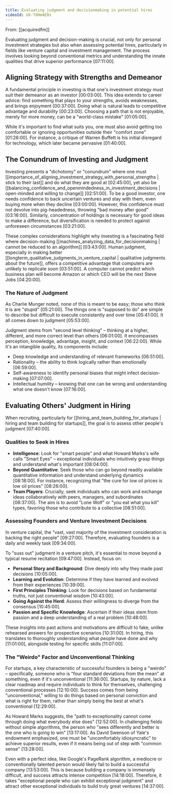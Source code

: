 ```yaml
---
title: Evaluating judgment and decisionmaking in potential hires
videoId: UX-TdHm4E8s
---
```


From: [[acquiredfm]] <br/> 

Evaluating judgment and decision-making is crucial, not only for personal investment strategies but also when assessing potential hires, particularly in fields like venture capital and investment management. The process involves looking beyond conventional metrics and understanding the innate qualities that drive superior performance [07:11:00].

## Aligning Strategy with Strengths and Demeanor

A fundamental principle in investing is that one's investment strategy must suit their demeanor as an investor [00:03:00]. This idea extends to career advice: find something that plays to your strengths, avoids weaknesses, and brings enjoyment [00:37:00]. Doing what is natural leads to competitive advantage and durability [00:23:00]. Choosing a path that is not enjoyable, merely for more money, can be a "world-class mistake" [01:05:00].

While it's important to find what suits you, one must also avoid getting too comfortable or ignoring opportunities outside their "comfort zone" [01:26:00]. For instance, a critique of Warren Buffett is his initial disregard for technology, which later became pervasive [01:40:00].

## The Conundrum of Investing and Judgment

Investing presents a "dichotomy" or "conundrum" where one must [[importance_of_aligning_investment_strategy_with_personal_strengths | stick to their last]] and do what they are good at [02:45:00], yet also be [[balancing_confidence_and_openmindedness_in_investment_decisions | open-minded and willing to change]] [02:51:00]. To be a good investor, one needs confidence to back uncertain ventures and stay with them, even buying more when they decline [03:00:00]. However, this confidence must not devolve into pig-headedness, throwing "bad money after good" [03:16:00]. Similarly, concentration of holdings is necessary for good ideas to make a difference, but diversification is needed to protect against unforeseen circumstances [03:21:00].

These complex considerations highlight why investing is a fascinating field where decision-making [[machines_analyzing_data_for_decisionmaking | cannot be reduced to an algorithm]] [03:43:00]. Human judgment, especially in making better [[longterm_qualitative_judgments_in_venture_capital | qualitative judgments about the future]], offers a competitive advantage that computers are unlikely to replicate soon [03:51:00]. A computer cannot predict which business plan will become Amazon or which CEO will be the next Steve Jobs [04:20:00].

### The Nature of Judgment

As Charlie Munger noted, none of this is meant to be easy; those who think it is are "stupid" [05:21:00]. The things one is "supposed to do" are simple to describe but difficult to execute consistently and over time [05:41:00]. It all comes down to judgment [05:53:00].

Judgment stems from "second level thinking" – thinking at a higher, different, and more correct level than others [06:01:00]. It encompasses perception, knowledge, advantage, insight, and context [06:22:00]. While it's an intangible quality, its components include:
*   Deep knowledge and understanding of relevant frameworks [06:51:00].
*   Rationality – the ability to think logically rather than emotionally [06:59:00].
*   Self-awareness to identify personal biases that might infect decision-making [07:07:00].
*   Intellectual humility – knowing that one can be wrong and understanding what one doesn't know [07:16:00].

## Evaluating Others' Judgment in Hiring

When recruiting, particularly for [[hiring_and_team_building_for_startups | hiring and team building for startups]], the goal is to assess other people's judgment [07:40:00].

### Qualities to Seek in Hires
*   **Intelligence**: Look for "smart people" and what Howard Marks's wife calls "Smart Eyes" – exceptional individuals who intuitively grasp things and understand what's important [08:04:00].
*   **Beyond Quantitative**: Seek those who can go beyond readily available quantitative information and understand underlying dynamics [08:18:00]. For instance, recognizing that "the cure for low oil prices is low oil prices" [08:26:00].
*   **Team Players**: Crucially, seek individuals who can work and exchange ideas collaboratively with peers, managers, and subordinates [08:37:00]. The aim is to avoid "Lone Wolf" or "you eat what you kill" types, favoring those who contribute to a collective [08:51:00].

### Assessing Founders and Venture Investment Decisions

In venture capital, the "vast, vast majority of the investment consideration is backing the right people" [09:27:00]. Therefore, evaluating founders is a daily and weekly task [09:34:00].

To "suss out" judgment in a venture pitch, it's essential to move beyond a typical resume recitation [09:47:00]. Instead, focus on:
*   **Personal Story and Background**: Dive deeply into why they made past decisions [10:05:00].
*   **Learning and Evolution**: Determine if they have learned and evolved from their experiences [10:39:00].
*   **First Principles Thinking**: Look for decisions based on fundamental truths, not just conventional wisdom [10:43:00].
*   **Going Against the Herd**: Assess their willingness to diverge from the consensus [10:45:00].
*   **Passion and Specific Knowledge**: Ascertain if their ideas stem from passion and a deep understanding of a real problem [10:48:00].

These insights into past actions and motivations are difficult to fake, unlike rehearsed answers for prospective scenarios [10:31:00]. In hiring, this translates to thoroughly understanding what people have done and why [11:01:00], alongside testing for specific skills [11:07:00].

### The "Weirdo" Factor and Unconventional Thinking

For startups, a key characteristic of successful founders is being a "weirdo" – specifically, someone who is "four standard deviations from the mean" at something, even if it's unconventional [11:36:00]. Startups, by nature, lack a clear roadmap and require individuals to think for themselves, challenging conventional processes [12:10:00]. Success comes from being "unconventional," willing to do things based on personal conviction and what is right for them, rather than simply being the best at what's conventional [12:29:00].

As Howard Marks suggests, the "path to exceptionality cannot come through doing what everybody else does" [12:52:00]. In challenging fields without simple algorithms, the person who "sees differently and better is the one who is going to win" [13:17:00]. As David Swenson of Yale's endowment emphasized, one must be "uncomfortably idiosyncratic" to achieve superior results, even if it means being out of step with "common sense" [13:28:00].

Even with a perfect idea, like Google's PageRank algorithm, a mediocre or conventionally talented person would likely fail to build a successful company [13:53:00]. This is because building a company is immensely difficult, and success attracts intense competition [14:18:00]. Therefore, it takes "exceptional people who can exhibit exceptional judgment" and attract other exceptional individuals to build truly great ventures [14:37:00].